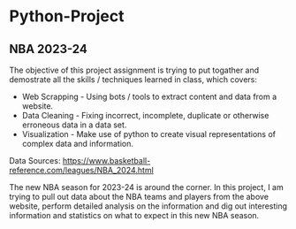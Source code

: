 # Python-Project

## NBA 2023-24

The objective of this project assignment is trying to put togather and demostrate all the skills / techniques learned in class, which covers:
* Web Scrapping - Using bots / tools to extract content and data from a website. 
* Data Cleaning - Fixing incorrect, incomplete, duplicate or otherwise erroneous data in a data set. 
* Visualization - Make use of python to create visual representations of complex data and information.

Data Sources: https://www.basketball-reference.com/leagues/NBA_2024.html

The new NBA season for 2023-24 is around the corner.   In this project, I am trying to pull out data about the NBA teams and players from the above website, perform detailed analysis on the information and dig out interesting information and statistics on what to expect in this new NBA season.

